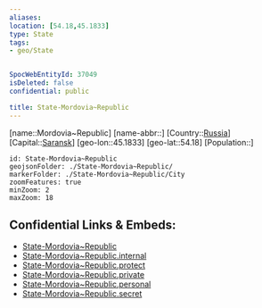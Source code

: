 ```yaml
---
aliases: 
location: [54.18,45.1833]
type: State
tags:
- geo/State


SpocWebEntityId: 37049
isDeleted: false
confidential: public

title: State-Mordovia~Republic
---
```

[name::Mordovia~Republic]
[name-abbr::]
[Country::[Russia](geo/Continent/Europe/Russia.md)]
[Capital::[Saransk](geo/Continent/Europe/Russia/City/Saransk.md)]
[geo-lon::45.1833]
[geo-lat::54.18]
[Population::]



```leaflet
id: State-Mordovia~Republic
geojsonFolder: ./State-Mordovia~Republic/
markerFolder: ./State-Mordovia~Republic/City
zoomFeatures: true 
minZoom: 2 
maxZoom: 18
```


## Confidential Links & Embeds: 
- [State-Mordovia~Republic](../../../../../../_public/geo/Continent/Europe/Russia/State/State-Mordovia~Republic.md) 
- [State-Mordovia~Republic.internal](../../../../../../_internal/geo/Continent/Europe/Russia/State/State-Mordovia~Republic.internal.md) 
- [State-Mordovia~Republic.protect](../../../../../../_protect/geo/Continent/Europe/Russia/State/State-Mordovia~Republic.protect.md) 
- [State-Mordovia~Republic.private](../../../../../../_private/geo/Continent/Europe/Russia/State/State-Mordovia~Republic.private.md) 
- [State-Mordovia~Republic.personal](../../../../../../_personal/geo/Continent/Europe/Russia/State/State-Mordovia~Republic.personal.md) 
- [State-Mordovia~Republic.secret](../../../../../../_secret/geo/Continent/Europe/Russia/State/State-Mordovia~Republic.secret.md) 

